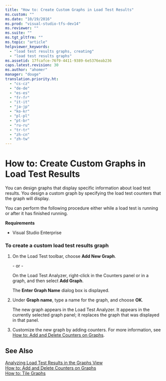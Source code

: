 ```yaml
---
title: "How to: Create Custom Graphs in Load Test Results"
ms.custom: ""
ms.date: "10/19/2016"
ms.prod: "visual-studio-tfs-dev14"
ms.reviewer: ""
ms.suite: ""
ms.tgt_pltfrm: ""
ms.topic: "article"
helpviewer_keywords: 
  - "load test results graphs, creating"
  - "load test results graphs"
ms.assetid: 17fcafce-76f9-4411-9389-6e5376eab236
caps.latest.revision: 30
ms.author: "ahomer"
manager: "douge"
translation.priority.ht: 
  - "cs-cz"
  - "de-de"
  - "es-es"
  - "fr-fr"
  - "it-it"
  - "ja-jp"
  - "ko-kr"
  - "pl-pl"
  - "pt-br"
  - "ru-ru"
  - "tr-tr"
  - "zh-cn"
  - "zh-tw"
---
```

# How to: Create Custom Graphs in Load Test Results
You can design graphs that display specific information about load test results. You design a custom graph by specifying the load test counters that the graph will display.  
  
 You can perform the following procedure either while a load test is running or after it has finished running.  
  
 **Requirements**  
  
-   Visual Studio Enterprise  
  
### To create a custom load test results graph  
  
1.  On the Load Test toolbar, choose **Add New Graph**.  
  
     \- or -  
  
     On the Load Test Analyzer, right-click in the Counters panel or in a graph, and then select **Add Graph**.  
  
     The **Enter Graph Name** dialog box is displayed.  
  
2.  Under **Graph name**, type a name for the graph, and choose **OK**.  
  
     The new graph appears in the Load Test Analyzer. It appears in the currently selected graph panel; it replaces the graph that was displayed in that panel.  
  
3.  Customize the new graph by adding counters. For more information, see [How to: Add and Delete Counters on Graphs](../test/how-to--add-and-delete-counters-on-graphs-in-load-test-results.md).  
  
## See Also  
 [Analyzing Load Test Results in the Graphs View](../test/analyzing-load-test-results-in-the-graphs-view-of-the-load-test-analyzer.md)   
 [How to: Add and Delete Counters on Graphs](../test/how-to--add-and-delete-counters-on-graphs-in-load-test-results.md)   
 [How to: Tile Graphs](../test/how-to--tile-graphs-in-load-test-results.md)